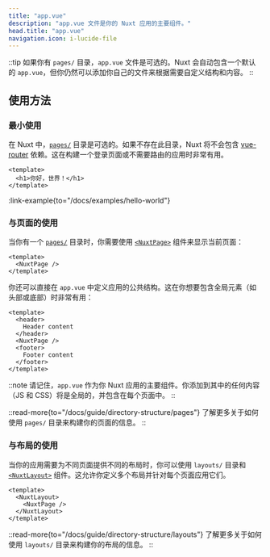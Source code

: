 ```yaml
---
title: "app.vue"
description: "app.vue 文件是你的 Nuxt 应用的主要组件。"
head.title: "app.vue"
navigation.icon: i-lucide-file
---
```


::tip
如果你有 `pages/` 目录，`app.vue` 文件是可选的。Nuxt 会自动包含一个默认的 `app.vue`，但你仍然可以添加你自己的文件来根据需要自定义结构和内容。
::

## 使用方法

### 最小使用

在 Nuxt 中，[`pages/`](/docs/guide/directory-structure/pages) 目录是可选的。如果不存在此目录，Nuxt 将不会包含 [vue-router](https://router.vuejs.org) 依赖。这在构建一个登录页面或不需要路由的应用时非常有用。

```vue [app.vue]
<template>
  <h1>你好，世界！</h1>
</template>
```

:link-example{to="/docs/examples/hello-world"}

### 与页面的使用

当你有一个 [`pages/`](/docs/guide/directory-structure/pages) 目录时，你需要使用 [`<NuxtPage>`](/docs/api/components/nuxt-page) 组件来显示当前页面：

```vue [app.vue]
<template>
  <NuxtPage />
</template>
```

你还可以直接在 `app.vue` 中定义应用的公共结构。这在你想要包含全局元素（如头部或底部）时非常有用：

```vue [app.vue]
<template>
  <header>
    Header content
  </header>
  <NuxtPage />
  <footer>
    Footer content
  </footer>
</template>
```

::note
请记住，`app.vue` 作为你 Nuxt 应用的主要组件。你添加到其中的任何内容（JS 和 CSS）将是全局的，并包含在每个页面中。
::

::read-more{to="/docs/guide/directory-structure/pages"}
了解更多关于如何使用 `pages/` 目录来构建你的页面的信息。
::

### 与布局的使用

当你的应用需要为不同页面提供不同的布局时，你可以使用 `layouts/` 目录和 [`<NuxtLayout>`](/docs/api/components/nuxt-layout) 组件。这允许你定义多个布局并针对每个页面应用它们。

```vue [app.vue]
<template>
  <NuxtLayout>
    <NuxtPage />
  </NuxtLayout>
</template>
```

::read-more{to="/docs/guide/directory-structure/layouts"}
了解更多关于如何使用 `layouts/` 目录来构建你的布局的信息。
::